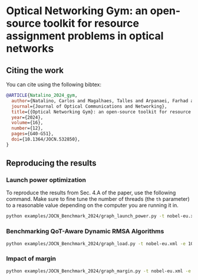 # Optical Networking Gym: an open-source toolkit for resource assignment problems in optical networks

## Citing the work

You can cite using the following bibtex:

```bibtex
@ARTICLE{Natalino_2024_gym,
  author={Natalino, Carlos and Magalhaes, Talles and Arpanaei, Farhad and Lobato, Fabricio R. L. and Costa, Joao C. W. A. and Hernandez, Jose Alberto and Monti, Paolo},
  journal={Journal of Optical Communications and Networking}, 
  title={{Optical Networking Gym}: an open-source toolkit for resource assignment problems in optical networks}, 
  year={2024},
  volume={16},
  number={12},
  pages={G40-G51},
  doi={10.1364/JOCN.532850},
}
```

## Reproducing the results

### Launch power optimization

To reproduce the results from Sec. 4.A of the paper, use the following command.
Make sure to fine tune the number of threads (the `th` parameter) to a reasonable value depending on the computer you are running it in.

```bash
python examples/JOCN_Benchmark_2024/graph_launch_power.py -t nobel-eu.xml -e 1000 -s 1000 -l 210 -th 1
```

### Benchmarking QoT-Aware Dynamic RMSA Algorithms

```bash
python examples/JOCN_Benchmark_2024/graph_load.py -t nobel-eu.xml -e 1000 -s 1000 -th 1
```

### Impact of margin

```bash
python examples/JOCN_Benchmark_2024/graph_margin.py -t nobel-eu.xml -e 1000 -s 1000 -l 210 -th 1
```